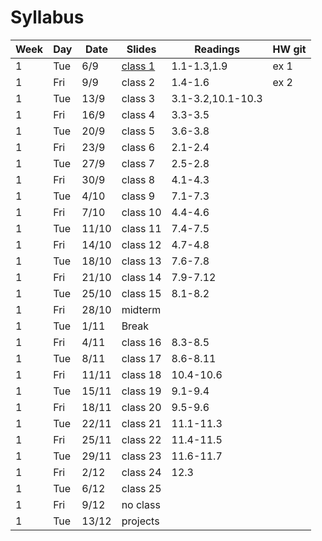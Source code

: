 # Syllabus

Week | Day | Date | Slides | Readings | HW git
------------ | ------------- | ------------ | ------------- | ------------ | -------------
1 | Tue | 6/9 | [class 1](class1.pdf) | 1.1-1.3,1.9 | ex 1
1 | Fri | 9/9 | class 2 | 1.4-1.6 | ex 2
1 | Tue | 13/9 | class 3 | 3.1-3.2,10.1-10.3 |
1 | Fri | 16/9 | class 4 | 3.3-3.5 |
1 | Tue | 20/9 | class 5 | 3.6-3.8 |
1 | Fri | 23/9 | class 6 | 2.1-2.4 |
1 | Tue | 27/9 | class 7 | 2.5-2.8 |
1 | Fri | 30/9 | class 8 | 4.1-4.3 |
1 | Tue | 4/10 | class 9 | 7.1-7.3 |
1 | Fri | 7/10 | class 10 | 4.4-4.6 |
1 | Tue | 11/10 | class 11 | 7.4-7.5 |
1 | Fri | 14/10 | class 12 | 4.7-4.8 |
1 | Tue | 18/10 | class 13 | 7.6-7.8 |
1 | Fri | 21/10 | class 14 | 7.9-7.12 |
1 | Tue | 25/10 | class 15 | 8.1-8.2 |
1 | Fri | 28/10 | midterm |  |
1 | Tue | 1/11 | Break
1 | Fri | 4/11 | class 16 | 8.3-8.5 |
1 | Tue | 8/11 | class 17 | 8.6-8.11 |
1 | Fri | 11/11 | class 18 | 10.4-10.6 |
1 | Tue | 15/11 | class 19 | 9.1-9.4 |
1 | Fri | 18/11 | class 20 | 9.5-9.6 |
1 | Tue | 22/11 | class 21 | 11.1-11.3 |
1 | Fri | 25/11 | class 22 | 11.4-11.5 |
1 | Tue | 29/11 | class 23 | 11.6-11.7 |
1 | Fri | 2/12 | class 24 | 12.3 |
1 | Tue | 6/12 | class 25 | |
1 | Fri | 9/12 | no class | |
1 | Tue | 13/12 | projects | |
